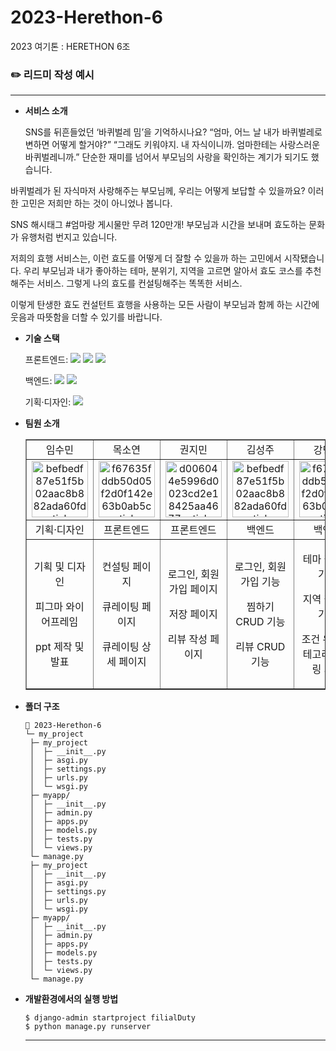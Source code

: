 # 2023-Herethon-6
2023 여기톤 : HERETHON 6조
### ✏️ 리드미 작성 예시

<hr/>

- **서비스 소개**

  SNS를 뒤흔들었던 ‘바퀴벌레 밈’을 기억하시나요?
“엄마, 어느 날 내가 바퀴벌레로 변하면 어떻게 할거야?”
“그래도 키워야지. 내 자식이니까. 엄마한테는 사랑스러운 바퀴벌레니까.”
단순한 재미를 넘어서 부모님의 사랑을 확인하는 계기가 되기도 했습니다.

바퀴벌레가 된 자식마저 사랑해주는 부모님께,
우리는 어떻게 보답할 수 있을까요?
이러한 고민은 저희만 하는 것이 아니었나 봅니다.

SNS 해시태그 #엄마랑 게시물만 무려 120만개!
부모님과 시간을 보내며 효도하는 문화가 유행처럼 번지고 있습니다.

저희의 효행 서비스는, 이런 효도를 어떻게 더 잘할 수 있을까 하는 고민에서 시작됐습니다.
우리 부모님과 내가 좋아하는 테마, 분위기, 지역을 고르면 알아서 효도 코스를 추천해주는 서비스.
그렇게 나의 효도를 컨설팅해주는 똑똑한 서비스.

이렇게 탄생한 효도 컨설턴트 효행을 사용하는 모든 사람이
부모님과 함께 하는 시간에 웃음과 따뜻함을 더할 수 있기를 바랍니다.

- **기술 스택**

  <span>프론트엔드: </span> <img src="https://img.shields.io/badge/html-E34F26?style=for-the-badge&logo=html5&logoColor=white"> <img src="https://img.shields.io/badge/css-1572B6?style=for-the-badge&logo=css3&logoColor=white"> <img src="https://img.shields.io/badge/javascript-F7DF1E?style=for-the-badge&logo=javascript&logoColor=black">

  <span>백엔드: </span><img src="https://img.shields.io/badge/python-3776AB?style=for-the-badge&logo=python&logoColor=white"> <img src="https://img.shields.io/badge/django-092E20?style=for-the-badge&logo=Django&logoColor=white">

  <span>기획·디자인: </span> <img src="https://img.shields.io/badge/figma-F24E1E?style=for-the-badge&logo=figma&logoColor=white">

- **팀원 소개**
  <table border="" cellspacing="0" cellpadding="0" width="100%">
  <tr width="100%">
  <td align="center">임수민</a></td>
  <td align="center">목소연</a></td>
  <td  align="center">권지민</a></td>
  <td align="center">김성주</a></td>
  <td align="center">강민지</a></td>
  <td  align="center">김원희</a></td>
  </tr>
  <tr width="100%">
  <td  align="center"><a href="https://imgbb.com/"><img src="https://i.ibb.co/sWXnzcJ/befbedf87e51f5b02aac8b882ada60fd-sticker.png" alt="befbedf87e51f5b02aac8b882ada60fd-sticker" border="0" width="90px"></a></td>
  <td  align="center"><a href="https://imgbb.com/"><img src="https://i.ibb.co/MRr1QMW/f67635fddb50d05f2d0f142e63b0ab5c-sticker.png" alt="f67635fddb50d05f2d0f142e63b0ab5c-sticker" border="0" width="90px"></a></td>
  <td  align="center"><a href="https://imgbb.com/"><img src="https://i.ibb.co/2KDG82L/d006044e5996d0023cd2e18425aa4677-sticker.png" alt="d006044e5996d0023cd2e18425aa4677-sticker" border="0" width="90px"></a></td>
    <td  align="center"><a href="https://imgbb.com/"><img src="https://i.ibb.co/sWXnzcJ/befbedf87e51f5b02aac8b882ada60fd-sticker.png" alt="befbedf87e51f5b02aac8b882ada60fd-sticker" border="0" width="90px"></a></td>
  <td  align="center"><a href="https://imgbb.com/"><img src="https://i.ibb.co/MRr1QMW/f67635fddb50d05f2d0f142e63b0ab5c-sticker.png" alt="f67635fddb50d05f2d0f142e63b0ab5c-sticker" border="0" width="90px"></a></td>
  <td  align="center"><a href="https://imgbb.com/"><img src="https://i.ibb.co/2KDG82L/d006044e5996d0023cd2e18425aa4677-sticker.png" alt="d006044e5996d0023cd2e18425aa4677-sticker" border="0" width="90px"></a></td>
  </tr>
  <tr width="100%">
  <td  align="center">기획·디자인</td>
  <td  align="center">프론트엔드</td>
  <td  align="center">프론트엔드</td>
  <td  align="center">백엔드</td>
  <td  align="center">백엔드</td>
  <td  align="center">백엔드</td>
     </tr>
      <tr width="100%">
          <td  align="center"><p>기획 및 디자인</p><p>피그마 와이어프레임</p><p>ppt 제작 및 발표</p></td>
          <td  align="center"><p>컨설팅 페이지</p><p>큐레이팅 페이지</p><p>큐레이팅 상세 페이지</p></td>
          <td  align="center"><p>로그인, 회원가입 페이지</p><p>저장 페이지</p><p>리뷰 작성 페이지</p></td>
          <td  align="center"><p>로그인, 회원가입 기능</p><p>찜하기 CRUD 기능</p><p>리뷰 CRUD 기능</p></td>
          <td  align="center"><p>테마 필터링 기능</p><p>지역 필터링 기능</p><p>조건 유지 카테고리 필터링 기능</p></td>
          <td  align="center"><p>Post 조회 기능</p><p>리뷰 작성 기능</p><p>저장목록 조회 기능</p></td>
     </tr>
  </table>

- **폴더 구조**

  ```
  📂 2023-Herethon-6
  └─ my_project
   ├─ my_project
   │  ├─ __init__.py
   │  ├─ asgi.py
   │  ├─ settings.py
   │  ├─ urls.py
   │  └─ wsgi.py
   ├─ myapp/
   │  ├─ __init__.py
   │  ├─ admin.py
   │  ├─ apps.py
   │  ├─ models.py
   │  ├─ tests.py
   │  └─ views.py
   └─ manage.py
   ├─ my_project
   │  ├─ __init__.py
   │  ├─ asgi.py
   │  ├─ settings.py
   │  ├─ urls.py
   │  └─ wsgi.py
   ├─ myapp/
   │  ├─ __init__.py
   │  ├─ admin.py
   │  ├─ apps.py
   │  ├─ models.py
   │  ├─ tests.py
   │  └─ views.py
   └─ manage.py
  ```

- **개발환경에서의 실행 방법**
  ```
  $ django-admin startproject filialDuty
  $ python manage.py runserver
  ```
  <hr/>
